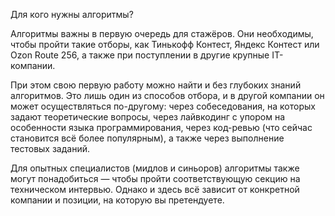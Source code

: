 Для кого нужны алгоритмы?

Алгоритмы важны в первую очередь для стажёров. Они необходимы, чтобы пройти такие отборы, как Тинькофф Контест, Яндекс Контест или Ozon Route 256, а также при поступлении в другие крупные IT-компании.

При этом свою первую работу можно найти и без глубоких знаний алгоритмов. Это лишь один из способов отбора, и в другой компании он может осуществляться по-другому: через собеседования, на которых задают теоретические вопросы, через лайвкодинг с упором на особенности языка программирования, через код-ревью (что сейчас становится всё более популярным), а также через выполнение тестовых заданий.

Для опытных специалистов (мидлов и синьоров) алгоритмы также могут понадобиться — чтобы пройти соответствующую секцию на техническом интервью. Однако и здесь всё зависит от конкретной компании и позиции, на которую вы претендуете.
